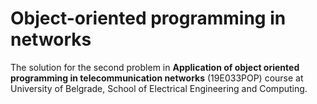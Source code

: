 # Object-oriented programming in networks 

The solution for the second problem in **Application of object oriented programming in telecommunication networks** (19E033POP) course at University of Belgrade, School of Electrical Engineering and Computing.
